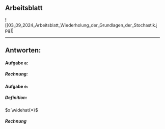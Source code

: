 ## Arbeitsblatt

![[03_09_2024_Arbeitsblatt_Wiederholung_der_Grundlagen_der_Stochastik.jpg]]

---

## Antworten:
#### Aufgabe a:
##### Rechnung:


#### Aufgabe e:
##### Definition:
$x \widehat{=}$
##### Rechnung





